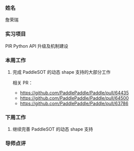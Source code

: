 ### 姓名

詹荣瑞

### 实习项目

PIR Python API 升级及机制建设

### 本周工作
1. 完成 PaddleSOT 的动态 shape 支持的大部分工作

    相关 PR：
    - https://github.com/PaddlePaddle/Paddle/pull/64435
    - https://github.com/PaddlePaddle/Paddle/pull/64500
    - https://github.com/PaddlePaddle/Paddle/pull/63786

### 下周工作
1. 继续完善 PaddleSOT 的动态 shape 支持


### 导师点评

